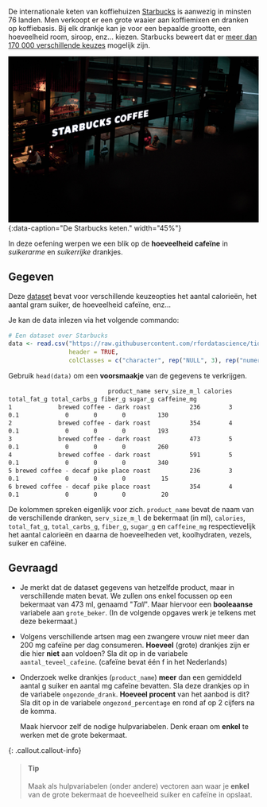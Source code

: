 De internationale keten van koffiehuizen <a href="https://nl.wikipedia.org/wiki/Starbucks" target="_blank">Starbucks</a> is aanwezig in minsten 76 landen. Men verkoopt er een grote waaier aan koffiemixen en dranken op koffiebasis. Bij elk drankje kan je voor een bepaalde grootte, een hoeveelheid room, siroop, enz... kiezen. Starbucks beweert dat er <a href="file:///home/dieter/Downloads/Starbucks_Infographic-1.pdf" target="_blank">meer dan 170 000 verschillende keuzes</a> mogelijk zijn.

![De Starbucks keten](media/june-andrei-george.jpg "Foto door June Andrei George op Unsplash."){:data-caption="De Starbucks keten." width="45%"}

In deze oefening werpen we een blik op de **hoeveelheid cafeïne** in  *suikerarme* en *suikerrijke* drankjes.

## Gegeven

Deze <a href="https://github.com/rfordatascience/tidytuesday/blob/master/data/2021/2021-12-21/starbucks.csv" target="_blank">dataset</a> bevat voor verschillende keuzeopties het aantal calorieën, het aantal gram suiker, de hoeveelheid cafeïne, enz...

Je kan de data inlezen via het volgende commando:

```R
# Een dataset over Starbucks
data <- read.csv("https://raw.githubusercontent.com/rfordatascience/tidytuesday/master/data/2021/2021-12-21/starbucks.csv", 
                 header = TRUE,
                 colClasses = c("character", rep("NULL", 3), rep("numeric", 3), rep("NULL",4), rep("numeric", 4)))
```

Gebruik `head(data)` om een **voorsmaakje** van de gegevens te verkrijgen.
```
                            product_name serv_size_m_l calories total_fat_g total_carbs_g fiber_g sugar_g caffeine_mg
1             brewed coffee - dark roast           236        3         0.1             0       0       0         130
2             brewed coffee - dark roast           354        4         0.1             0       0       0         193
3             brewed coffee - dark roast           473        5         0.1             0       0       0         260
4             brewed coffee - dark roast           591        5         0.1             0       0       0         340
5 brewed coffee - decaf pike place roast           236        3         0.1             0       0       0          15
6 brewed coffee - decaf pike place roast           354        4         0.1             0       0       0          20
```

De kolommen spreken eigenlijk voor zich. `product_name` bevat de naam van de verschillende dranken, `serv_size_m_l` de bekermaat (in ml), `calories`, `total_fat_g`, `total_carbs_g`, `fiber_g`, `sugar_g` en `caffeine_mg` respectievelijk het aantal calorieën en daarna de hoeveelheden vet, koolhydraten, vezels, suiker en cafëine.

## Gevraagd

- Je merkt dat de dataset gegevens van hetzelfde product, maar in verschillende maten bevat. We zullen ons enkel focussen op een bekermaat van 473 ml, genaamd "*Tall*". Maar hiervoor een **booleaanse** variabele aan `grote_beker`. (In de volgende opgaves werk je telkens met deze bekermaat.)

- Volgens verschillende artsen mag een zwangere vrouw niet meer dan 200 mg cafeïne per dag consumeren. **Hoeveel** (grote) drankjes zijn er die hier **niet** aan voldoen? Sla dit op in de variabele `aantal_teveel_cafeine`. (cafeïne bevat één f in het Nederlands)

- Onderzoek welke drankjes (`product_name`) **meer** dan een gemiddeld aantal g suiker en aantal mg cafeïne bevatten. Sla deze drankjes op in de variabele `ongezonde_drank`. **Hoeveel procent** van het aanbod is dit? Sla dit op in de variabele `ongezond_percentage` en rond af op 2 cijfers na de komma.

  Maak hiervoor zelf de nodige hulpvariabelen. Denk eraan om **enkel** te werken met de grote bekermaat.

{: .callout.callout-info}
>#### Tip
> Maak als hulpvariabelen (onder andere) vectoren aan waar je **enkel** van de grote bekermaat de hoeveelheid suiker en cafeïne in opslaat.